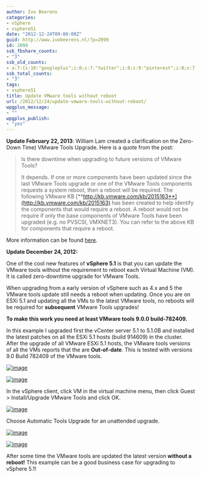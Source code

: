```yaml
---
author: Ivo Beerens
categories:
- vSphere
- vsphere51
date: "2012-12-24T09:00:00Z"
guid: http://www.ivobeerens.nl/?p=2099
id: 2099
ssb_fbshare_counts:
- "3"
ssb_old_counts:
- a:7:{s:10:"googleplus";i:0;s:7:"twitter";i:0;s:9:"pinterest";i:0;s:7:"fbshare";i:3;s:8:"linkedin";i:0;s:6:"reddit";i:0;s:6:"tumblr";i:0;}
ssb_total_counts:
- "3"
tags:
- vsphere51
title: Update VMware tools without reboot
url: /2012/12/24/update-vmware-tools-without-reboot/
wpgplus_message:
- ""
wpgplus_publish:
- "yes"
---
```


**Update February 22, 2013**: William Lam created a clarification on the Zero-Down Time) VMware Tools Upgrade. Here is a quote from the post:

> Is there downtime when upgrading to future versions of VMware Tools?
> 
> It depends. If one or more components have been updated since the last VMware Tools upgrade or one of the VMware Tools components requests a system reboot, then a reboot will be required. The following VMware KB [**http://kb.vmware.com/kb/2015163**](http://kb.vmware.com/kb/2015163) has been created to help identify the components that would require a reboot. A reboot would not be require if only the base components of VMware Tools have been upgraded (e.g. no PVSCSI, VMXNET3). You can refer to the above KB for components that require a reboot.

More information can be found [here](http://blogs.vmware.com/vsphere/2013/02/clarification-on-zero-down-time-vmware-tools-uprade-in-vsphere-5-1.html).

**Update December 24, 2012:**

One of the cool new features of **vSphere 5.1** is that you can update the VMware tools without the requirement to reboot each Virtual Machine (VM). It is called zero-downtime upgrade for VMware Tools.

When upgrading from a early version of vSphere such as 4.x and 5 the VMware tools update still needs a reboot when updating. Once you are on ESXi 5.1 and updating all the VMs to the latest VMware tools, no reboots will be required for **subsequent** VMware Tools upgrades!

**To make this work you need at least VMware tools 9.0.0 build-782409.**

In this example I upgraded first the vCenter server 5.1 to 5.1.0B and installed the latest patches on all the ESXi 5.1 hosts (build 914609) in the cluster. After the upgrade of all VMware ESXi 5.1 hosts, the VMware tools versions of all the VMs reports that the are **Out-of-date**. This is tested with versions 9.0 Build 782409 of the VMware tools.

[![image](http://localhost/wp-content/uploads/2013/01/image_thumb2.png "image")](http://localhost/wp-content/uploads/2013/01/image2.png)

[![image](http://localhost/wp-content/uploads/2012/12/image_thumb11.png "image")](http://localhost/wp-content/uploads/2012/12/image11.png)

In the vSphere client, click VM in the virtual machine menu, then click Guest > Install/Upgrade VMware Tools and click OK.

[![image](http://localhost/wp-content/uploads/2012/12/image_thumb12.png "image")](http://localhost/wp-content/uploads/2012/12/image13.png)

Choose Automatic Tools Upgrade for an unattended upgrade.

[![image](http://localhost/wp-content/uploads/2012/12/image_thumb13.png "image")](http://localhost/wp-content/uploads/2012/12/image14.png)

[![image](http://localhost/wp-content/uploads/2013/01/image_thumb3.png "image")](http://localhost/wp-content/uploads/2013/01/image3.png)

After some time the VMware tools are updated the latest version **without a reboot!** This example can be a good business case for upgrading to vSphere 5.1!

